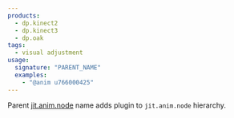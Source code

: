 ```yaml
---
products:
  - dp.kinect2
  - dp.kinect3
  - dp.oak
tags:
  - visual adjustment
usage:
  signature: "PARENT_NAME"
  examples:
    - "@anim u766000425"
---
```


Parent [jit.anim.node](https://docs.cycling74.com/max7/refpages/jit.anim.node) name
adds plugin to `jit.anim.node` hierarchy.
